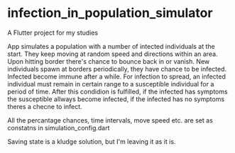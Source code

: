 # infection_in_population_simulator

A Flutter project for my studies

App simulates a population with a number of intected individuals at the start. They keep moving at random speed and directions within an area. Upon hitting border there's chance to bounce back in or vanish. New individuals spawn at borders periodically, they have chance to be infected. Infected become immune after a while. For infection to spread, an infected individual must remain in certain range to a susceptible individual for a period of time. After this condidion is fulfilled, if the infected has symptoms the susceptible allways become infected, if the infected has no symptoms theres a checne to infect.

All the percantage chances, time intervals, move speed etc. are set as constatns in simulation_config.dart

Saving state is a kludge solution, but I'm leaving it as it is.

